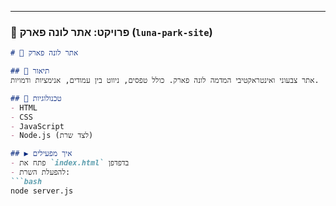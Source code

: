 
---

### 📁 פרויקט: אתר לונה פארק (`luna-park-site`)
```md
# 🎡 אתר לונה פארק

## 📝 תיאור
אתר צבעוני ואינטראקטיבי המדמה לונה פארק. כולל טפסים, ניווט בין עמודים, אנימציות ודמויות.

## 🧰 טכנולוגיות
- HTML
- CSS
- JavaScript
- Node.js (לצד שרת)

## ▶️ איך מפעילים
- פתח את `index.html` בדפדפן  
- להפעלת השרת:
```bash
node server.js
